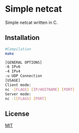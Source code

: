 # Simple netcat

Simple netcat written in C.

## Installation


```bash
#Compilation
make

[GENERAL OPTIONS]
-6 IPv6
-4 IPv4
-u UDP Connection
[USAGE]
Client mode:
nc -[FLAGS] [IP/HOSTNAME] [PORT]
Server mode:
nc -l[FLAGS] [PORT]


```



## License
[MIT](https://choosealicense.com/licenses/mit/)
